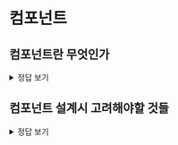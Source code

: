 # 컴포넌트

## 컴포넌트란 무엇인가

<details>
<summary>정답 보기</summary>

기능을 캡슐화하여 재사용 가능한 단위.

1. 중복되는 코드를 줄일 수 있다.
2. 확장 가능성을 넓힐 수 있다.
3. 컴포넌트 단위로 개발 협업하기 좋다.

+ Shadow DOM
프레임워크의 컴포넌트는 Shadow DOM으로 되어있다.
Shadow DOM으로 되어있다는 것은, 컴포넌트의 정보를 외부에 숨겨서 다른 코드와 충돌하지 않게 하는 것을 의미한다.
(일반적인 DOM의 경우 자체적으로 캡슐화를 제공하지 않기 때문에 스타일 정보가 다른 DOM 요소에 적용될 수 있고, 이로인해 커스텀 요소 개발이 어려울 수 있다)

</details>

## 컴포넌트 설계시 고려해야할 것들

<details>
<summary>정답 보기</summary>

어느정도의 규모로 컴포넌트를 설계할지 고민해야 한다.

1. 제어를 외부에 위임할수록 유연성, 재사용성이 높아진다.
2. 제어를 외부에 위임할수록 이해력, 가독성이 떨어진다.

</details>
